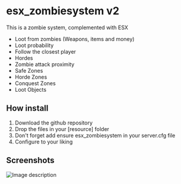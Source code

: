 # esx_zombiesystem v2
This is a zombie system, complemented with ESX
* Loot from zombies (Weapons, items and money)
* Loot probability
* Follow the closest player
* Hordes
* Zombie attack proximity
* Safe Zones
* Horde Zones
* Conquest Zones
* Loot Objects

## How install
1. Download the github repository
2. Drop the files in your [resource] folder
3. Don't forget add ensure esx_zombiesystem in your server.cfg file
4. Configure to your liking

## Screenshots
![Image description](https://i.imgur.com/D5DvLeg.png)

